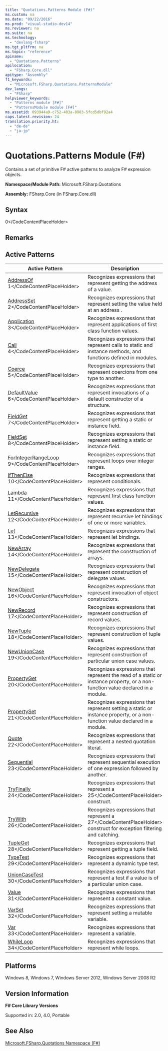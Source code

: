 ```yaml
---
title: "Quotations.Patterns Module (F#)"
ms.custom: na
ms.date: "09/22/2016"
ms.prod: "visual-studio-dev14"
ms.reviewer: na
ms.suite: na
ms.technology: 
  - "devlang-fsharp"
ms.tgt_pltfrm: na
ms.topic: "reference"
apiname: 
  - "Quotations.Patterns"
apilocation: 
  - "FSharp.Core.dll"
apitype: "Assembly"
f1_keywords: 
  - "Microsoft.FSharp.Quotations.PatternsModule"
dev_langs: 
  - "FSharp"
helpviewer_keywords: 
  - "Patterns module [F#]"
  - "PatternsModule module [F#]"
ms.assetid: 093944a9-c752-403a-8983-5fcd5dbf92a4
caps.latest.revision: 24
translation.priority.ht: 
  - "de-de"
  - "ja-jp"
---
```

# Quotations.Patterns Module (F#)
Contains a set of primitive F# active patterns to analyze F# expression objects.  
  
 **Namespace/Module Path:** Microsoft.FSharp.Quotations  
  
 **Assembly:** FSharp.Core (in FSharp.Core.dll)  
  
## Syntax  
  
<CodeContentPlaceHolder>0\</CodeContentPlaceHolder>  
## Remarks  
  
## Active Patterns  
  
|Active Pattern|Description|  
|--------------------|-----------------|  
|[AddressOf](../vs140/patterns.addressof-active-pattern--fsharp-.md)  <CodeContentPlaceHolder>1\</CodeContentPlaceHolder>|Recognizes expressions that represent getting the address of a value.|  
|[AddressSet](../vs140/patterns.addressset-active-pattern--fsharp-.md)  <CodeContentPlaceHolder>2\</CodeContentPlaceHolder>|Recognizes expressions that represent setting the value held at an address .|  
|[Application](../vs140/patterns.application-active-pattern--fsharp-.md)  <CodeContentPlaceHolder>3\</CodeContentPlaceHolder>|Recognizes expressions that represent applications of first class function values.|  
|[Call](../vs140/patterns.call-active-pattern--fsharp-.md)  <CodeContentPlaceHolder>4\</CodeContentPlaceHolder>|Recognizes expressions that represent calls to static and instance methods, and functions defined in modules.|  
|[Coerce](../vs140/patterns.coerce-active-pattern--fsharp-.md)  <CodeContentPlaceHolder>5\</CodeContentPlaceHolder>|Recognizes expressions that represent coercions from one type to another.|  
|[DefaultValue](../vs140/patterns.defaultvalue-active-pattern--fsharp-.md)  <CodeContentPlaceHolder>6\</CodeContentPlaceHolder>|Recognizes expressions that represent invocations of a default constructor of a structure.|  
|[FieldGet](../vs140/patterns.fieldget-active-pattern--fsharp-.md)  <CodeContentPlaceHolder>7\</CodeContentPlaceHolder>|Recognizes expressions that represent getting a static or instance field.|  
|[FieldSet](../vs140/patterns.fieldset-active-pattern--fsharp-.md)  <CodeContentPlaceHolder>8\</CodeContentPlaceHolder>|Recognizes expressions that represent setting a static or instance field.|  
|[ForIntegerRangeLoop](../vs140/patterns.forintegerrangeloop-active-pattern--fsharp-.md)  <CodeContentPlaceHolder>9\</CodeContentPlaceHolder>|Recognizes expressions that represent loops over integer ranges.|  
|[IfThenElse](../vs140/patterns.ifthenelse-active-pattern--fsharp-.md)  <CodeContentPlaceHolder>10\</CodeContentPlaceHolder>|Recognizes expressions that represent conditionals.|  
|[Lambda](../vs140/patterns.lambda-active-pattern--fsharp-.md)  <CodeContentPlaceHolder>11\</CodeContentPlaceHolder>|Recognizes expressions that represent first class function values.|  
|[LetRecursive](../vs140/patterns.letrecursive-active-pattern--fsharp-.md)  <CodeContentPlaceHolder>12\</CodeContentPlaceHolder>|Recognizes expressions that represent recursive let bindings of one or more variables.|  
|[Let](../vs140/patterns.let-active-pattern--fsharp-.md)  <CodeContentPlaceHolder>13\</CodeContentPlaceHolder>|Recognizes expressions that represent let bindings.|  
|[NewArray](../vs140/patterns.newarray-active-pattern--fsharp-.md)  <CodeContentPlaceHolder>14\</CodeContentPlaceHolder>|Recognizes expressions that represent the construction of arrays.|  
|[NewDelegate](../vs140/patterns.newdelegate-active-pattern--fsharp-.md)  <CodeContentPlaceHolder>15\</CodeContentPlaceHolder>|Recognizes expressions that represent construction of delegate values.|  
|[NewObject](../vs140/patterns.newobject-active-pattern--fsharp-.md)  <CodeContentPlaceHolder>16\</CodeContentPlaceHolder>|Recognizes expressions that represent invocation of object constructors.|  
|[NewRecord](../vs140/patterns.newrecord-active-pattern--fsharp-.md)  <CodeContentPlaceHolder>17\</CodeContentPlaceHolder>|Recognizes expressions that represent construction of record values.|  
|[NewTuple](../vs140/patterns.newtuple-active-pattern--fsharp-.md)  <CodeContentPlaceHolder>18\</CodeContentPlaceHolder>|Recognizes expressions that represent construction of tuple values.|  
|[NewUnionCase](../vs140/patterns.newunioncase-active-pattern--fsharp-.md)  <CodeContentPlaceHolder>19\</CodeContentPlaceHolder>|Recognizes expressions that represent construction of particular union case values.|  
|[PropertyGet](../vs140/patterns.propertyget-active-pattern--fsharp-.md)  <CodeContentPlaceHolder>20\</CodeContentPlaceHolder>|Recognizes expressions that represent the read of a static or instance property, or a non-function value declared in a module.|  
|[PropertySet](../vs140/patterns.propertyset-active-pattern--fsharp-.md)  <CodeContentPlaceHolder>21\</CodeContentPlaceHolder>|Recognizes expressions that represent setting a static or instance property, or a non-function value declared in a module.|  
|[Quote](../vs140/patterns.quote-active-pattern--fsharp-.md)  <CodeContentPlaceHolder>22\</CodeContentPlaceHolder>|Recognizes expressions that represent a nested quotation literal.|  
|[Sequential](../vs140/patterns.sequential-active-pattern--fsharp-.md)  <CodeContentPlaceHolder>23\</CodeContentPlaceHolder>|Recognizes expressions that represent sequential execution of one expression followed by another.|  
|[TryFinally](../vs140/patterns.tryfinally-active-pattern--fsharp-.md)  <CodeContentPlaceHolder>24\</CodeContentPlaceHolder>|Recognizes expressions that represent a <CodeContentPlaceHolder>25\</CodeContentPlaceHolder> construct.|  
|[TryWith](../vs140/patterns.trywith-active-pattern--fsharp-.md)  <CodeContentPlaceHolder>26\</CodeContentPlaceHolder>|Recognizes expressions that represent a <CodeContentPlaceHolder>27\</CodeContentPlaceHolder> construct for exception filtering and catching.|  
|[TupleGet](../vs140/patterns.tupleget-active-pattern--fsharp-.md)  <CodeContentPlaceHolder>28\</CodeContentPlaceHolder>|Recognizes expressions that represent getting a tuple field.|  
|[TypeTest](../vs140/patterns.typetest-active-pattern--fsharp-.md)  <CodeContentPlaceHolder>29\</CodeContentPlaceHolder>|Recognizes expressions that represent a dynamic type test.|  
|[UnionCaseTest](../vs140/patterns.unioncasetest-active-pattern--fsharp-.md)  <CodeContentPlaceHolder>30\</CodeContentPlaceHolder>|Recognizes expressions that represent a test if a value is of a particular union case.|  
|[Value](../vs140/patterns.value-active-pattern--fsharp-.md)  <CodeContentPlaceHolder>31\</CodeContentPlaceHolder>|Recognizes expressions that represent a constant value.|  
|[VarSet](../vs140/patterns.varset-active-pattern--fsharp-.md)  <CodeContentPlaceHolder>32\</CodeContentPlaceHolder>|Recognizes expressions that represent setting a mutable variable.|  
|[Var](../vs140/patterns.var-active-pattern--fsharp-.md)  <CodeContentPlaceHolder>33\</CodeContentPlaceHolder>|Recognizes expressions that represent a variable.|  
|[WhileLoop](../vs140/patterns.whileloop-active-pattern--fsharp-.md)  <CodeContentPlaceHolder>34\</CodeContentPlaceHolder>|Recognizes expressions that represent while loops.|  
  
## Platforms  
 Windows 8, Windows 7, Windows Server 2012, Windows Server 2008 R2  
  
## Version Information  
 **F# Core Library Versions**  
  
 Supported in: 2.0, 4.0, Portable  
  
## See Also  
 [Microsoft.FSharp.Quotations Namespace (F#)](../vs140/microsoft.fsharp.quotations-namespace--fsharp-.md)